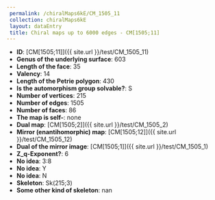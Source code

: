 ```yaml
--- 
 permalink: /chiralMaps6kE/CM_1505_11 
 collection: chiralMaps6kE
 layout: dataEntry
 title: Chiral maps up to 6000 edges - CM[1505;11]
---
```


- **ID**: [CM[1505;11]]({{ site.url }}/test/CM_1505_11)
- **Genus of the underlying surface**: 603
- **Length of the face**: 35
- **Valency**: 14
- **Length of the Petrie polygon**: 430
- **Is the automorphism group solvable?**: S
- **Number of vertices**: 215
- **Number of edges**: 1505
- **Number of faces**: 86
- **The map is self-**: none
- **Dual map**: [CM[1505;2]]({{ site.url }}/test/CM_1505_2)
- **Mirror (enantihomorphic) map**: [CM[1505;12]]({{ site.url }}/test/CM_1505_12)
- **Dual of the mirror image**: [CM[1505;1]]({{ site.url }}/test/CM_1505_1)
- **Z_q-Exponent?**: 6
- **No idea**:  3:8
- **No idea**: Y
- **No idea**: N
- **Skeleton**: Sk(215;3)
- **Some other kind of skeleton**: nan
